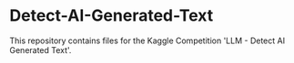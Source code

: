 # Detect-AI-Generated-Text
This repository contains files for the Kaggle Competition 'LLM - Detect AI Generated Text'.

